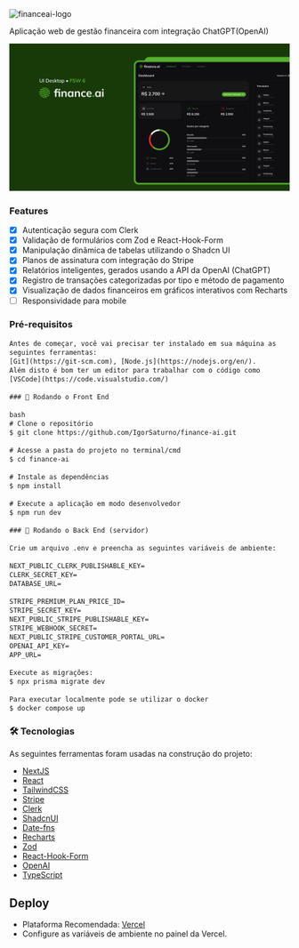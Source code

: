 <img src="https://i.ibb.co/KqsfS9S/financeai-logo.png" alt="financeai-logo" border="0">

Aplicação web de gestão financeira com integração ChatGPT(OpenAI)

<img src="./public/Capa.png" alt="Finance-Ai Dashboard" border="0" />

### Features

- [x] Autenticação segura com Clerk
- [x] Validação de formulários com Zod e React-Hook-Form
- [x] Manipulação dinâmica de tabelas utilizando o Shadcn UI
- [x] Planos de assinatura com integração do Stripe
- [x] Relatórios inteligentes, gerados usando a API da OpenAI (ChatGPT)
- [x] Registro de transações categorizadas por tipo e método de pagamento
- [x] Visualização de dados financeiros em gráficos interativos com Recharts
- [ ] Responsividade para mobile

### Pré-requisitos

```
Antes de começar, você vai precisar ter instalado em sua máquina as seguintes ferramentas:
[Git](https://git-scm.com), [Node.js](https://nodejs.org/en/).
Além disto é bom ter um editor para trabalhar com o código como [VSCode](https://code.visualstudio.com/)

### 🎲 Rodando o Front End

bash
# Clone o repositório
$ git clone https://github.com/IgorSaturno/finance-ai.git

# Acesse a pasta do projeto no terminal/cmd
$ cd finance-ai

# Instale as dependências
$ npm install

# Execute a aplicação em modo desenvolvedor
$ npm run dev

### 🎲 Rodando o Back End (servidor)

Crie um arquivo .env e preencha as seguintes variáveis de ambiente:

NEXT_PUBLIC_CLERK_PUBLISHABLE_KEY=
CLERK_SECRET_KEY=
DATABASE_URL=

STRIPE_PREMIUM_PLAN_PRICE_ID=
STRIPE_SECRET_KEY=
NEXT_PUBLIC_STRIPE_PUBLISHABLE_KEY=
STRIPE_WEBHOOK_SECRET=
NEXT_PUBLIC_STRIPE_CUSTOMER_PORTAL_URL=
OPENAI_API_KEY=
APP_URL=

Execute as migrações:
$ npx prisma migrate dev

Para executar localmente pode se utilizar o docker
$ docker compose up
```

### 🛠 Tecnologias

As seguintes ferramentas foram usadas na construção do projeto:

- [NextJS](https://nextjs.org/)
- [React](https://react.dev/)
- [TailwindCSS](https://tailwindcss.com/)
- [Stripe](https://stripe.com/br)
- [Clerk](https://clerk.com/)
- [ShadcnUI](https://ui.shadcn.com/)
- [Date-fns](https://date-fns.org/)
- [Recharts](https://recharts.org/en-US/)
- [Zod](https://zod.dev/)
- [React-Hook-Form](https://www.react-hook-form.com/)
- [OpenAI](https://openai.com/api/)
- [TypeScript](https://www.typescriptlang.org/)

## Deploy

- Plataforma Recomendada: [Vercel](https://vercel.com/)
- Configure as variáveis de ambiente no painel da Vercel.
